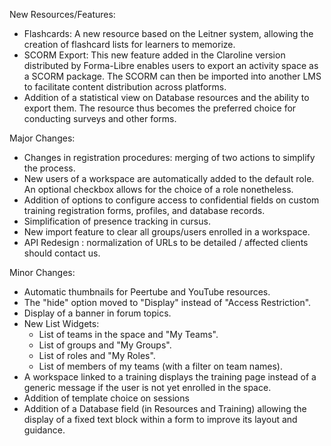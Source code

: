 New Resources/Features:
- Flashcards: A new resource based on the Leitner system, allowing the creation of flashcard lists for learners to memorize.
- SCORM Export: This new feature added in the Claroline version distributed by Forma-Libre enables users to export an activity space as a SCORM package. The SCORM can then be imported into another LMS to facilitate content distribution across platforms.
- Addition of a statistical view on Database resources and the ability to export them. The resource thus becomes the preferred choice for conducting surveys and other forms.

Major Changes:
- Changes in registration procedures: merging of two actions to simplify the process. 
- New users of a workspace are automatically added to the default role. An optional checkbox allows for the choice of a role nonetheless.
- Addition of options to configure access to confidential fields on custom training registration forms, profiles, and database records.
- Simplification of presence tracking in cursus.
- New import feature to clear all groups/users enrolled in a workspace.
- API Redesign : normalization of URLs to be detailed / affected clients should contact us.

Minor Changes:
- Automatic thumbnails for Peertube and YouTube resources.
- The "hide" option moved to "Display" instead of "Access Restriction".
- Display of a banner in forum topics.
- New List Widgets:
    - List of teams in the space and "My Teams".
    - List of groups and "My Groups".
    - List of roles and "My Roles".
    - List of members of my teams (with a filter on team names).
- A workspace linked to a training displays the training page instead of a generic message if the user is not yet enrolled in the space.
- Addition of template choice on sessions
- Addition of a Database field (in Resources and Training) allowing the display of a fixed text block within a form to improve its layout and guidance.
